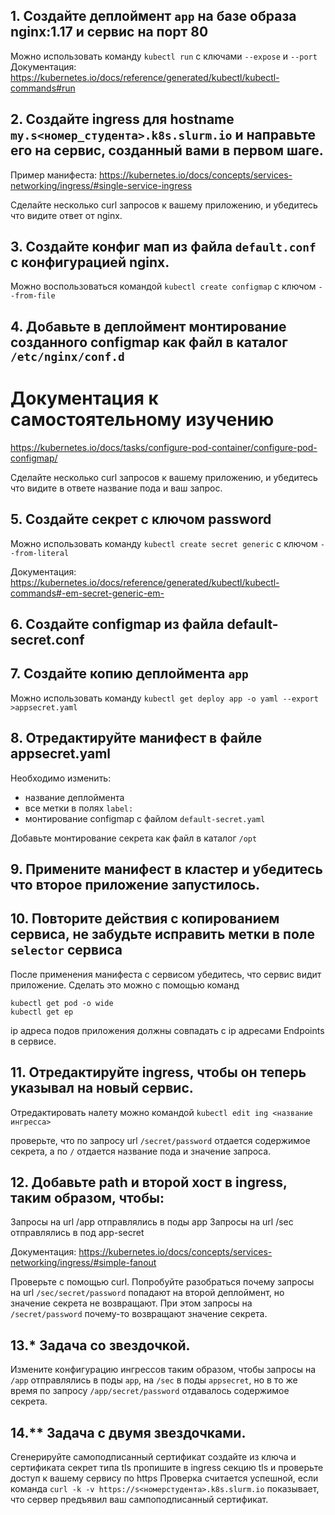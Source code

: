 ## 1. Создайте деплоймент `app` на базе образа nginx:1.17 и сервис на порт 80

Можно использовать команду `kubectl run` с ключами `--expose` и `--port`
Документация: https://kubernetes.io/docs/reference/generated/kubectl/kubectl-commands#run

## 2. Создайте ingress для hostname `my.s<номер_студента>.k8s.slurm.io` и направьте его на сервис, созданный вами в первом шаге.

Пример манифеста: https://kubernetes.io/docs/concepts/services-networking/ingress/#single-service-ingress

Сделайте несколько curl запросов к вашему приложению, и убедитесь что видите ответ от nginx.

## 3. Создайте конфиг мап из файла `default.conf` с конфигурацией nginx.

Можно воспользоваться командой `kubectl create configmap` с ключом `--from-file`

## 4. Добавьте в деплоймент монтирование созданного configmap как файл в каталог `/etc/nginx/conf.d`

# Документация к самостоятельному изучению

https://kubernetes.io/docs/tasks/configure-pod-container/configure-pod-configmap/

Сделайте несколько curl запросов к вашему приложению, и убедитесь что видите в ответе название пода и ваш запрос.

## 5. Создайте секрет c ключом password

Можно использовать команду `kubectl create secret generic` с ключом `--from-literal`

Документация: https://kubernetes.io/docs/reference/generated/kubectl/kubectl-commands#-em-secret-generic-em-

## 6. Создайте configmap из файла default-secret.conf

## 7. Создайте копию деплоймента `app`

Можно использовать команду `kubectl get deploy app -o yaml --export >appsecret.yaml`

## 8. Отредактируйте манифест в файле appsecret.yaml

Необходимо изменить:
  - название деплоймента
  - все метки в полях `label:`
  - монтирование configmap с файлом `default-secret.yaml`

Добавьте монтирование секрета как файл в каталог `/opt`

## 9. Примените манифест в кластер и убедитесь что второе приложение запустилось.

## 10. Повторите действия с копированием сервиса, не забудьте исправить метки в поле `selector` сервиса

После применения манифеста с сервисом убедитесь, что сервис видит приложение. Сделать это можно с помощью команд

```
kubectl get pod -o wide
kubectl get ep
```

ip адреса подов приложения должны совпадать с ip адресами Endpoints в сервисе.

## 11. Отредактируйте ingress, чтобы он теперь указывал на новый сервис.

Отредактировать налету можно командой `kubectl edit ing <название ингресса>`

проверьте, что по запросу url `/secret/password` отдается содержимое секрета, а по `/` отдается название пода и значение запроса.

## 12. Добавьте path и второй хост в ingress, таким образом, чтобы:

Запросы на url /app отправлялись в поды app
Запросы на url /sec отправлялись в под app-secret

Документация: https://kubernetes.io/docs/concepts/services-networking/ingress/#simple-fanout

Проверьте с помощью curl.
Попробуйте разобраться почему запросы на url `/sec/secret/password` попадают на второй деплоймент, но значение секрета не возвращают.
При этом запросы на `/secret/password` почему-то возвращают значение секрета.

## 13.* Задача со звездочкой.

Измените конфигурацию ингрессов таким образом, чтобы запросы на `/app` отправлялись в поды `app`, на `/sec` в поды `appsecret`,
но в то же время по запросу `/app/secret/password` отдавалось содержимое секрета.

## 14.** Задача с двумя звездочками.

Сгенерируйте самоподписанный сертификат
создайте из ключа и сертификата секрет типа tls
пропишите в ingress секцию tls и проверьте доступ к вашему сервису по https
Проверка считается успешной, если команда 
`curl -k -v https://s<номерстудента>.k8s.slurm.io` показывает, что сервер предъявил ваш сампоподписанный сертификат.

